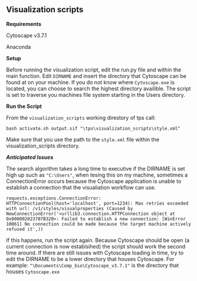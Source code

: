 ## Visualization scripts
**Requirements**

Cytoscape v3.7.1

Anaconda 

**Setup**

Before running the visualization script, edit the run.py file and within the main function. Edit `DIRNAME` and insert the directory that Cytoscape can be found at on your machine. If you do not know where `Cytoscape.exe` is located, you can choose to search the highest directory availible. The script is set to traverse you machines file system starting in the Users directory. 

**Run the Script**

From the `visualization_scripts` working direstory of tps call:

`bash activate.sh output.sif "\tps\visualization_scripts\style.xml"`

Make sure that you use the path to the `style.xml` file within the visualization_scripts directory.

***Anticipated Issues***

The search algorithm takes a long time to executive if the DIRNAME is set high up such as `"C:\Users"`, when tesing this on my machine, sometimes a ConnectionError occurs because the Cytoscape application is unable to establish a connection that the visualiation workflow can use. 

`requests.exceptions.ConnectionError: HTTPConnectionPool(host='localhost', port=1234): Max retries exceeded with url: /v1/styles/visualproperties (Caused by NewConnectionError('<urllib3.connection.HTTPConnection object at 0x000002023707B320>: Failed to establish a new connection: [WinError 10061] No connection could be made because the target machine actively refused it',))`

If this happens, run the script again. Because Cytoscape should be open (a current connection is now establsihed) the script should work the second time around. If there are still issues with Cytoscape loading in time, try to edit the DIRNAME to be a lower directory that houses Cytoscape. For example: `"\Documents\Comp_bio\Cytoscape_v3.7.1"` is the directory that houses `Cytoscape.exe`
